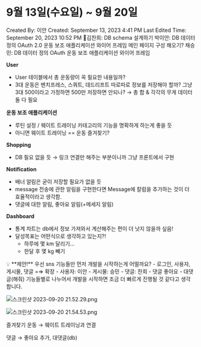 # 9월 13일(수요일) ~ 9월 20일

Created By: 이안 
Created: September 13, 2023 4:41 PM
Last Edited Time: September 20, 2023 10:52 PM
김찬희: DB schema 설계하기
박이안: DB 데이터 정의
OAuth 2.0
운동 보조 애플리케이션 와이어 프레임
메인 페이지 구성 해오기?
채승민: DB 데이터 정의
OAuth
운동 보조 애플리케이션 와이어 프레임

**User**

- User 테이블에서 총 운동량이 꼭 필요한 내용일까?
- 3대 운동은 벤치프레스, 스쿼트, 데드리프트 따로따로 정보를 저장해야 할까? 그냥 3대 500이라고 가정하면 500만 저장하면 안되나? → 총 합 & 각각의 무게 데이터 둘 다 필요

**운동 보조 애플리케이션**

- 루틴 설정 / 웨이트 트레이닝 카테고리의 기능을 명확하게 하는게 좋을 듯
- 아니면 웨이트 트레이닝 == 운동 즐겨찾기?

**Shopping**

- DB 필요 없을 듯 → 링크 연결만 해주는 부분이니까 그냥 프론트에서 구현

**Notification**

- 배너 알림은 굳이 저장할 필요가 없을 듯
- message 전송에 관한 알림을 구현한다면 Message에 칼럼을 추가하는 것이 더 효율적이라고 생각함.
- 댓글에 대한 알림, 좋아요 알림(+메세지 알림)

**Dashboard**

- 통계 차트는 db에서 정보 가져와서 계산해주는 편이 더 낫지 않을까 싶음!
- 달성목표는 어떤식으로 생각하고 있는지?!
    - 하루에 몇 km 달리기…
    - 한달 후 몇 kg 빼기

<aside>
💡 **제안!**
우선 sns 기능들만 먼저 개발을 시작하는게 어떨까요?
- 로그인, 사용자, 게시물, 댓글 =⇒ 확장
- 사용자: 이안
- 게시물: 승민
- 댓글: 찬희
    - 댓글 좋아요
    - 대댓글(해줘)
기능들별로 나누어서 개발을 시작하면 조금 더 빠르게 진행될 것 같다고 생각합니다.

</aside>

![스크린샷 2023-09-20 21.52.29.png](9%E1%84%8B%E1%85%AF%E1%86%AF%2013%E1%84%8B%E1%85%B5%E1%86%AF(%E1%84%89%E1%85%AE%E1%84%8B%E1%85%AD%E1%84%8B%E1%85%B5%E1%86%AF)%20~%209%E1%84%8B%E1%85%AF%E1%86%AF%2020%E1%84%8B%E1%85%B5%E1%86%AF%207e4396219cbf47faa19d51e3df4de2c9/%25E1%2584%2589%25E1%2585%25B3%25E1%2584%258F%25E1%2585%25B3%25E1%2584%2585%25E1%2585%25B5%25E1%2586%25AB%25E1%2584%2589%25E1%2585%25A3%25E1%2586%25BA_2023-09-20_21.52.29.png)

![스크린샷 2023-09-20 21.54.53.png](9%E1%84%8B%E1%85%AF%E1%86%AF%2013%E1%84%8B%E1%85%B5%E1%86%AF(%E1%84%89%E1%85%AE%E1%84%8B%E1%85%AD%E1%84%8B%E1%85%B5%E1%86%AF)%20~%209%E1%84%8B%E1%85%AF%E1%86%AF%2020%E1%84%8B%E1%85%B5%E1%86%AF%207e4396219cbf47faa19d51e3df4de2c9/%25E1%2584%2589%25E1%2585%25B3%25E1%2584%258F%25E1%2585%25B3%25E1%2584%2585%25E1%2585%25B5%25E1%2586%25AB%25E1%2584%2589%25E1%2585%25A3%25E1%2586%25BA_2023-09-20_21.54.53.png)

즐겨찾기 운동 → 웨이트 트레이닝과 연결

댓글 → 좋아요 추가, 대댓글(db)